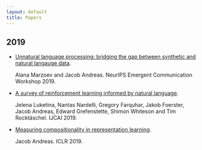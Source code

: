```yaml
---
layout: default
title: Papers
---
```


## 2019

- [Unnatural language processing: bridging the gap between synthetic and natural
  langauge data](https://alanamarzoev.github.io/pdfs/unnatural_language.pdf).

  Alana Marzoev and Jacob Andreas. NeurIPS Emergent Communication Workshop 2019.

- [A survey of reinforcement learning informed by natural language](https://arxiv.org/abs/1906.03926).

  Jelena Luketina, Nantas Nardelli, Gregory Farquhar, Jakob Foerster, Jacob
  Andreas, Edward Grefenstette, Shimon Whiteson and Tim Rocktäschel. IJCAI 2019.

- [Measuring compositionality in representation learning](https://arxiv.org/abs/1902.07181).

  Jacob Andreas. ICLR 2019.

